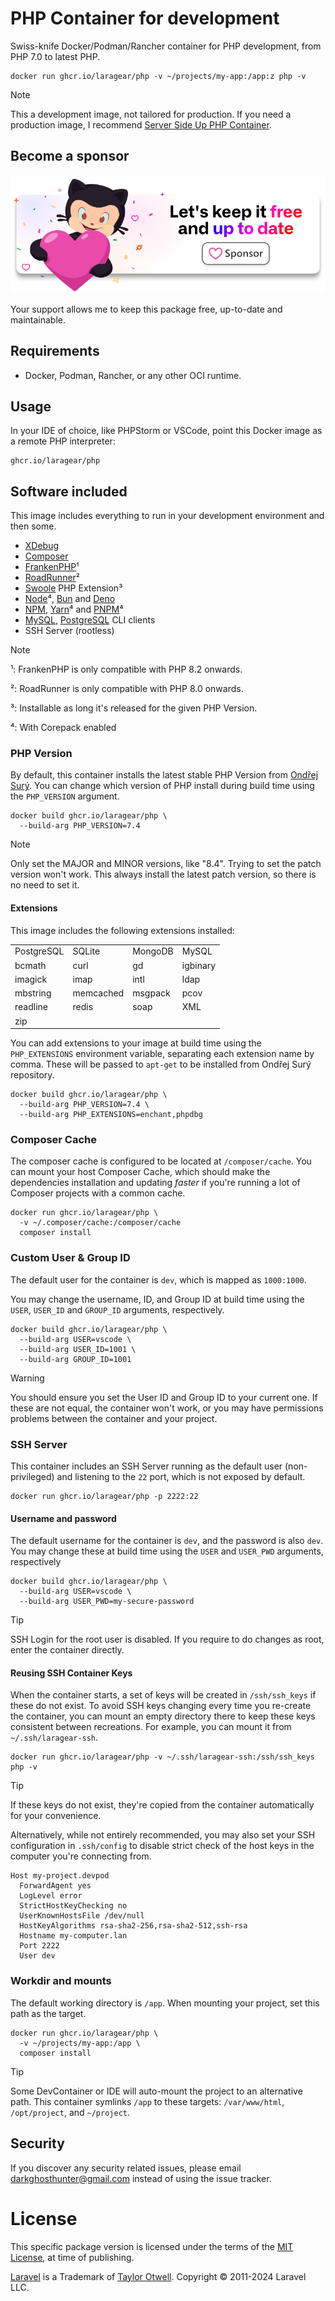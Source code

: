 # PHP Container for development

Swiss-knife Docker/Podman/Rancher container for PHP development, from PHP 7.0 to latest PHP.

```shell
docker run ghcr.io/laragear/php -v ~/projects/my-app:/app:z php -v
```

> [!NOTE]
> 
> This a development image, not tailored for production. If you need a production image, I recommend [Server Side Up PHP Container](https://serversideup.net/open-source/docker-php).

## Become a sponsor

[![](.github/assets/support.png)](https://github.com/sponsors/DarkGhostHunter)

Your support allows me to keep this package free, up-to-date and maintainable.

## Requirements

* Docker, Podman, Rancher, or any other OCI runtime.

## Usage

In your IDE of choice, like PHPStorm or VSCode, point this Docker image as a remote PHP interpreter:

    ghcr.io/laragear/php

## Software included

This image includes everything to run in your development environment and then some.

- [XDebug](https://xdebug.org/)
- [Composer](https://getcomposer.org/)
- [FrankenPHP](https://frankenphp.dev/)¹
- [RoadRunner](https://roadrunner.dev/)²
- [Swoole](https://swoole.com/) PHP Extension³
- [Node](https://nodejs.org/)⁴, [Bun](https://bun.sh/) and [Deno](https://deno.com/)
- [NPM](https://www.npmjs.com/), [Yarn](https://yarnpkg.com/)⁴ and [PNPM](https://pnpm.io/)⁴
- [MySQL](https://dev.mysql.com/downloads/shell/), [PostgreSQL](https://www.postgresql.org/docs/current/app-psql.html) CLI clients
- SSH Server (rootless)

> [!NOTE]
>
> ¹: FrankenPHP is only compatible with PHP 8.2 onwards.
> 
> ²: RoadRunner is only compatible with PHP 8.0 onwards.
> 
> ³: Installable as long it's released for the given PHP Version.
> 
> ⁴: With Corepack enabled

### PHP Version

By default, this container installs the latest stable PHP Version from [Ondřej Surý](https://launchpad.net/~ondrej/+archive/ubuntu/php/). You can change which version of PHP install during build time using the `PHP_VERSION` argument.

```shell
docker build ghcr.io/laragear/php \
  --build-arg PHP_VERSION=7.4
```

> [!NOTE]
> 
> Only set the MAJOR and MINOR versions, like "8.4". Trying to set the patch version won't work. This always install the latest patch version, so there is no need to set it.

#### Extensions

This image includes the following extensions installed:

|            |           |         |          |
|------------|-----------|---------|----------|
| PostgreSQL | SQLite    | MongoDB | MySQL    |
| bcmath     | curl      | gd      | igbinary |
| imagick    | imap      | intl    | ldap     |
| mbstring   | memcached | msgpack | pcov     |
| readline   | redis     | soap    | XML      |
| zip        |           |         |          | 

You can add extensions to your image at build time using the `PHP_EXTENSIONS` environment variable, separating each extension name by comma. These will be passed to `apt-get` to be installed from Ondřej Surý repository.

```shell
docker build ghcr.io/laragear/php \
  --build-arg PHP_VERSION=7.4 \
  --build-arg PHP_EXTENSIONS=enchant,phpdbg
``` 

### Composer Cache

The composer cache is configured to be located at `/composer/cache`. You can mount your host Composer Cache, which should make the dependencies installation and updating _faster_ if you're running a lot of Composer projects with a common cache.

```shell
docker run ghcr.io/laragear/php \
  -v ~/.composer/cache:/composer/cache 
  composer install
```

### Custom User & Group ID

The default user for the container is `dev`, which is mapped as `1000:1000`.

You may change the username, ID, and Group ID at build time using the `USER`, `USER_ID` and `GROUP_ID` arguments, respectively.

```shell
docker build ghcr.io/laragear/php \
  --build-arg USER=vscode \
  --build-arg USER_ID=1001 \
  --build-arg GROUP_ID=1001
```

> [!WARNING]
> 
> You should ensure you set the User ID and Group ID to your current one. If these are not equal, the container won't work, or you may have permissions problems between the container and your project.

### SSH Server

This container includes an SSH Server running as the default user (non-privileged) and listening to the `22` port, which is not exposed by default.

```shell
docker run ghcr.io/laragear/php -p 2222:22
```

#### Username and password

The default username for the container is `dev`, and the password is also `dev`. You may change these at build time using the `USER` and `USER_PWD` arguments, respectively

```shell
docker build ghcr.io/laragear/php \
  --build-arg USER=vscode \
  --build-arg USER_PWD=my-secure-password
```

> [!TIP]
> 
> SSH Login for the root user is disabled. If you require to do changes as root, enter the container directly.

#### Reusing SSH Container Keys

When the container starts, a set of keys will be created in `/ssh/ssh_keys` if these do not exist. To avoid SSH keys changing every time you re-create the container, you can mount an empty directory there to keep these keys consistent between recreations. For example, you can mount it from `~/.ssh/laragear-ssh`.

```shell
docker run ghcr.io/laragear/php -v ~/.ssh/laragear-ssh:/ssh/ssh_keys php -v
```

> [!TIP]
> 
> If these keys do not exist, they're copied from the container automatically for your convenience. 

Alternatively, while not entirely recommended, you may also set your SSH configuration in `.ssh/config` to disable strict check of the host keys in the computer you're connecting from.

```shell
Host my-project.devpod
  ForwardAgent yes
  LogLevel error
  StrictHostKeyChecking no
  UserKnownHostsFile /dev/null
  HostKeyAlgorithms rsa-sha2-256,rsa-sha2-512,ssh-rsa
  Hostname my-computer.lan
  Port 2222
  User dev
```

### Workdir and mounts

The default working directory is `/app`. When mounting your project, set this path as the target.

```shell
docker run ghcr.io/laragear/php \
  -v ~/projects/my-app:/app \
  composer install
```

> [!TIP]
> 
> Some DevContainer or IDE will auto-mount the project to an alternative path. This container symlinks `/app` to these targets: `/var/www/html`, `/opt/project`, and `~/project`. 

## Security

If you discover any security related issues, please email darkghosthunter@gmail.com instead of using the issue tracker.

# License

This specific package version is licensed under the terms of the [MIT License](LICENSE.md), at time of publishing.

[Laravel](https://laravel.com) is a Trademark of [Taylor Otwell](https://github.com/TaylorOtwell/). Copyright © 2011-2024 Laravel LLC.
